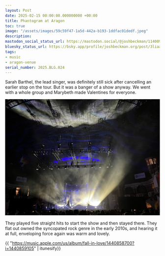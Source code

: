 ```yaml
---
layout: Post
date: 2025-02-15 00:00:00.000000000 +00:00
title: Phantogram at Aragon
toc: true
image: "/assets/images/59c59f47-1a5d-442a-b193-1ddfac01dedf.jpeg"
description:
mastodon_social_status_url: https://mastodon.social/@joshbeckman/114009112412332801
bluesky_status_url: https://bsky.app/profile/joshbeckman.org/post/3liaaxzqup223
tags:
- music
- aragon-venue
serial_number: 2025.BLG.024
---
```

Sarah Barthel, the lead singer, was definitely still sick after cancelling an earlier stop on the tour. But it was a banger of a show anyway. We went with a whole group and Marybeth made Valentines for everyone. 

![phantogram concert](/assets/images/59c59f47-1a5d-442a-b193-1ddfac01dedf.jpeg)

They played five straight hits to start the show and then stayed there. They flat out owned the syncopated rock genre in the early 2010s, and hearing it at full, enveloping force again was warm and lovely. 

{{ "https://music.apple.com/us/album/fall-in-love/1440858700?i=1440859105" | itunesify}}
